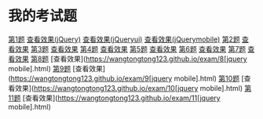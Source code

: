 # 我的考试题

[第1题](https://github.com/wangtongtong123/exam/blob/gh-pages/1%5Ball%5Djquery.html)
[查看效果(jQuery)](https://wangtongtong123.github.io/exam/1[all]jquery.html)
[查看效果(jQueryui)](https://wangtongtong123.github.io/exam/1[all]jqueryui.html)
[查看效果(jQuerymobile)](https://wangtongtong123.github.io/exam/1[all]jquerymobile.html)
[第2题]()
[查看效果](https://wangtongtong123.github.io/exam/2[jquery].html)
[第3题]()
[查看效果](https://wangtongtong123.github.io/exam/3[jquery].html)
[第4题]()
[查看效果](https://wangtongtong123.github.io/exam/4-jquery.html)
[第5题]()
[查看效果](https://wangtongtong123.github.io/exam/5-[jquery-ui].html)
[第6题]()
[查看效果](https://wangtongtong123.github.io/exam/6-[jquery-ui].html)
[第7题]()
[查看效果](https://wangtongtong123.github.io/exam/7-[jquery-ui].html)
[第8题]()
[查看效果](https://wangtongtong123.github.io/exam/8[jquery mobile].html)
[第9题]()
[查看效果](https://wangtongtong123.github.io/exam/9[jquery mobile].html)
[第10题]()
[查看效果](https://wangtongtong123.github.io/exam/10[jquery mobile].html)
[第11题]()
[查看效果](https://wangtongtong123.github.io/exam/11[jquery mobile].html)
